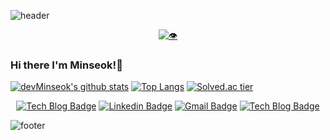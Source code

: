 ![header](https://capsule-render.vercel.app/api?type=wave&color=timeGradient&height=280&section=header&text=I'm%20%20Developer&fontSize=70&animation=fadeIn&fontAlignY=40)

<div align=center>

[![👁](https://hits.seeyoufarm.com/api/count/incr/badge.svg?url=https%3A%2F%2Fgithub.com%2Fdev#Minseok)](https://github.com/devMinseok)

</div>
  
### Hi there I'm Minseok!👋

[![devMinseok's github stats](https://github-readme-stats.vercel.app/api?username=devMinseok&count_private=true&show_icons=true)](https://github.com/devMinseok)
[![Top Langs](https://github-readme-stats.vercel.app/api/top-langs/?username=devMinseok&layout=compact)](https://github.com/devMinseok)
[![Solved.ac
tier](http://mazassumnida.wtf/api/v2/generate_badge?boj=qbq5000)](https://solved.ac/qbq5000)

<div align=center>

[![Tech Blog Badge](http://img.shields.io/badge/-Tech%20blog-black?style=flat-square&logo=github&link=https://zzsza.github.io/)](https://axe-num1.tistory.com)
[![Linkedin Badge](https://img.shields.io/badge/-LinkedIn-blue?style=flat-square&logo=Linkedin&logoColor=white&link=https://www.linkedin.com/in/민석-강-a8a292176/)](https://www.linkedin.com/in/민석-강-a8a292176/)
[![Gmail Badge](https://img.shields.io/badge/Gmail-d14836?style=flat-square&logo=Gmail&logoColor=white&link=mailto:qbq5000@gmail.com)](mailto:qbq5000@gmail.com)
[![Tech Blog Badge](http://img.shields.io/badge/-Portfolio-black?style=flat-square&logo=github&link=https://zzsza.github.io/)](https://devMinseok.github.io)

</div>

![footer](https://capsule-render.vercel.app/api?type=wave&color=F05138&height=150&section=footer&text=Swift&fontSize=60&animation=fadeIn&fontColor=FFFFFF&fontAlign=61)
